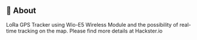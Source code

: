 ## 📖 About
LoRa GPS Tracker using Wio-E5 Wireless Module and the possibility of real-time tracking on the map. Please find more details at Hackster.io
